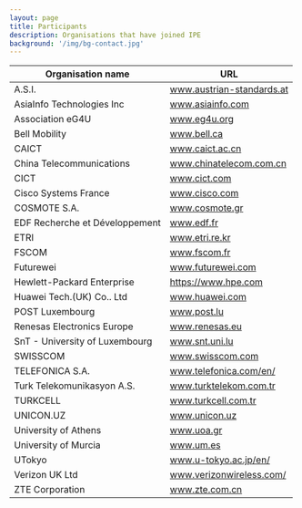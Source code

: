 ```yaml
---
layout: page
title: Participants
description: Organisations that have joined IPE
background: '/img/bg-contact.jpg'
---
```


|Organisation name                    |URL                        |
|-------------------------------------|---------------------------|
|A.S.I.                      |www.austrian-standards.at
|AsiaInfo Technologies Inc   |www.asiainfo.com
|Association eG4U            |www.eg4u.org
|Bell Mobility               |www.bell.ca
|CAICT	|www.caict.ac.cn
|China Telecommunications	|www.chinatelecom.com.cn
|CICT	|www.cict.com
|Cisco Systems France	|www.cisco.com
|COSMOTE S.A.	|www.cosmote.gr
|EDF Recherche et Développement	|www.edf.fr
|ETRI	|www.etri.re.kr
|FSCOM	|www.fscom.fr
|Futurewei	|www.futurewei.com
|Hewlett-Packard Enterprise	|https://www.hpe.com
|Huawei Tech.(UK) Co.. Ltd	|www.huawei.com
|POST Luxembourg	|www.post.lu
|Renesas Electronics Europe	|www.renesas.eu
|SnT - University of Luxembourg	|www.snt.uni.lu
|SWISSCOM	|www.swisscom.com
|TELEFONICA S.A.	|www.telefonica.com/en/
|Turk Telekomunikasyon A.S.	|www.turktelekom.com.tr
|TURKCELL	|www.turkcell.com.tr
|UNICON.UZ	|www.unicon.uz
|University of Athens	|www.uoa.gr
|University of Murcia	|www.um.es
|UTokyo	|www.u-tokyo.ac.jp/en/
|Verizon UK Ltd	|www.verizonwireless.com/
|ZTE Corporation	|www.zte.com.cn